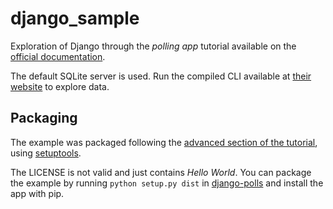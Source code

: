 # django_sample

Exploration of Django through the *polling app* tutorial available on the [official documentation](https://docs.djangoproject.com/en/5.0/intro/tutorial01/).

The default SQLite server is used. Run the compiled CLI available at [their website](https://sqlite.org/download.html)  to explore data.

## Packaging
The example was packaged following the [advanced section of the tutorial](https://docs.djangoproject.com/en/5.0/intro/reusable-apps/), using [setuptools](https://setuptools.pypa.io/en/latest/userguide/quickstart.html).

The LICENSE is not valid and just contains *Hello World*. You can package the example by running `python setup.py dist` in [django-polls](/django-polls/) and install the app with pip.